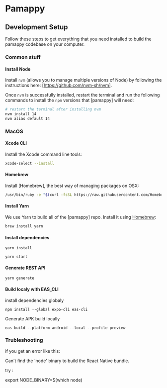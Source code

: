 # Pamappy

## Development Setup

Follow these steps to get everything that you need installed to build the
pamappy codebase on your computer.

### Common stuff

#### Install Node

Install `nvm` (allows you to manage multiple versions of Node) by following the
instructions here: [https://github.com/nvm-sh/nvm].

Once `nvm` is successfully installed, restart the terminal and run the following
commands to install the `npm` versions that [pamappy] will need:

```bash
# restart the terminal after installing nvm
nvm install 14
nvm alias default 14
```

### MacOS

#### Xcode CLI

Install the Xcode command line tools:

```bash
xcode-select --install
```

#### Homebrew

Install [Homebrew], the best way of managing packages on OSX:

```bash
/usr/bin/ruby -e "$(curl -fsSL https://raw.githubusercontent.com/Homebrew/install/master/install)"
```

#### Install Yarn

We use Yarn to build all of the [pamappy] repo. Install it using
[Homebrew](#homebrew):

```bash
brew install yarn
```

#### Install dependencies

    yarn install

    yarn start

#### Generate REST API

    yarn generate

#### Build localy with EAS_CLI

install dependencies globaly

    npm install --global expo-cli eas-cli

Generate APK build locally

    eas build --platform android --local --profile preview

### Trubleshooting

if you get an error like this:

Can't find the 'node' binary to build the React Native bundle.

try :

export NODE_BINARY=$(which node)
